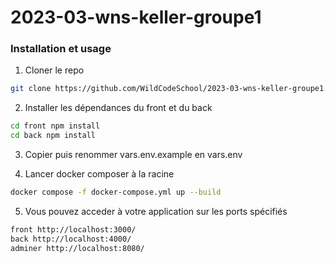 # 2023-03-wns-keller-groupe1

### Installation et usage

1. Cloner le repo
```sh
git clone https://github.com/WildCodeSchool/2023-03-wns-keller-groupe1.git && cd 2023-03-wns-keller-groupe1
```
2. Installer les dépendances du front et du back

```sh
cd front npm install
cd back npm install
```
3. Copier puis renommer vars.env.example en vars.env

4. Lancer docker composer à la racine
```sh
docker compose -f docker-compose.yml up --build
```

5. Vous pouvez acceder à votre application sur les ports spécifiés
```sh
front http://localhost:3000/
back http://localhost:4000/
adminer http://localhost:8080/
```

